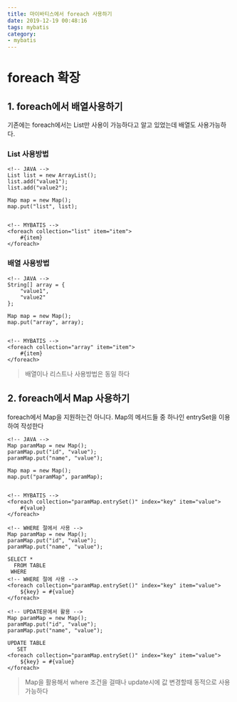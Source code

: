 ```yaml
---
title: 마이바티스에서 foreach 사용하기
date: 2019-12-19 00:48:16
tags: mybatis
category:
- mybatis
---
```


# foreach 확장

## 1. foreach에서 배열사용하기

기존에는 foreach에서는 List만 사용이 가능하다고 알고 있었는데 배열도 사용가능하다.

### List 사용방법

```
<!-- JAVA -->
List list = new ArrayList();
list.add("value1");
list.add("value2");

Map map = new Map();
map.put("list", list);


<!-- MYBATIS -->
<foreach collection="list" item="item">
    #{item}
</foreach>
```

### 배열 사용방법

```
<!-- JAVA -->
String[] array = {
    "value1",
    "value2"
};

Map map = new Map();
map.put("array", array);


<!-- MYBATIS -->
<foreach collection="array" item="item">
    #{item}
</foreach>
```

> 배열이나 리스트나 사용방법은 동일 하다

## 2. foreach에서 Map 사용하기

foreach에서 Map을 지원하는건 아니다. Map의 메서드들 중 하나인 entrySet을 이용하여 작성한다

```
<!-- JAVA -->
Map paramMap = new Map();
paramMap.put("id", "value");
paramMap.put("name", "value");

Map map = new Map();
map.put("paramMap", paramMap);


<!-- MYBATIS -->
<foreach collection="paramMap.entrySet()" index="key" item="value">
    #{value}
</foreach>
```



```
<!-- WHERE 절에서 사용 -->
Map paramMap = new Map();
paramMap.put("id", "value");
paramMap.put("name", "value");

SELECT *
  FROM TABLE
 WHERE 
<!-- WHERE 절에 사용 -->
<foreach collection="paramMap.entrySet()" index="key" item="value">
    ${key} = #{value}
</foreach>

<!-- UPDATE문에서 활용 -->
Map paramMap = new Map();
paramMap.put("id", "value");
paramMap.put("name", "value");

UPDATE TABLE
   SET
<foreach collection="paramMap.entrySet()" index="key" item="value">
    ${key} = #{value}
</foreach>   
```

> Map을 활용해서 where 조건을 걸때나 update시에 값 변경할때 동적으로 사용가능하다